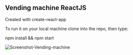 Vending machine ReactJS
---

Created with create-react-app

To run it on your local machine clone into the repo, then type:

npm install && npm start

![Screenshot-Vending-machine](https://github.com/elitsaeli14/react-vending-machine/assets/22768285/76f3e1d8-439d-47e8-9922-3311b241b4a0)
